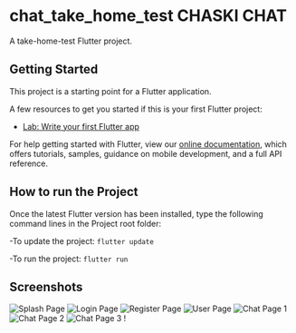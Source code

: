 # chat_take_home_test CHASKI CHAT

A take-home-test Flutter project.

## Getting Started

This project is a starting point for a Flutter application.


A few resources to get you started if this is your first Flutter project:

- [Lab: Write your first Flutter app](https://flutter.dev/docs/get-started/codelab)

For help getting started with Flutter, view our
[online documentation](https://flutter.dev/docs), which offers tutorials,
samples, guidance on mobile development, and a full API reference.

## How to run the Project

Once the latest Flutter version has been installed, type the following command lines in the Project root folder:

-To update the project: `flutter update`

-To run the project: `flutter run`
 

## Screenshots

![Splash Page](screen_shots/01_splash_screen.png)
![Login Page](screen_shots/02_login_screen.png)
![Register Page](screen_shots/03_register_screen.png)
![User Page](screen_shots/04_user_screen.png)
![Chat Page 1](screen_shots/05_chat_screen_01.png)
![Chat Page 2](screen_shots/06_chat_screen_02.png)
![Chat Page 3](screen_shots/07_chat_screen_03.png)
!
